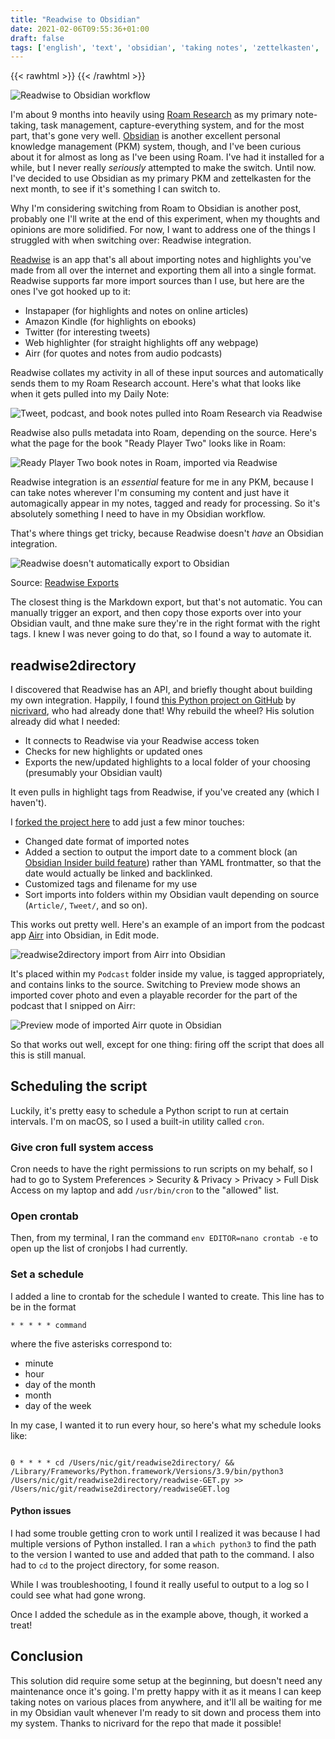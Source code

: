 ```yaml
---
title: "Readwise to Obsidian"
date: 2021-02-06T09:55:36+01:00
draft: false
tags: ['english', 'text', 'obsidian', 'taking notes', 'zettelkasten', 'roam research', 'python']
---
```

{{< rawhtml >}}
<meta property=“og:image” content="/blog/assets/20210206-06-readwise-to-obsidian.png" />
<meta property=”og:image:width” content=”1200″ />
<meta property=”og:image:height” content=”628″ />
{{< /rawhtml >}}

![Readwise to Obsidian workflow](/blog/assets/20210206-06-readwise-to-obsidian.png)

I'm about 9 months into heavily using [Roam Research](https://roamresearch.com) as my primary note-taking, task management, capture-everything system, and for the most part, that's gone very well. [Obsidian](https://obsidian.md) is another excellent personal knowledge management (PKM) system, though, and I've been curious about it for almost as long as I've been using Roam. I've had it installed for a while, but I never really _seriously_ attempted to make the switch. Until now. I've decided to use Obsidian as my primary PKM and zettelkasten for the next month, to see if it's something I can switch to.

Why I'm considering switching from Roam to Obsidian is another post, probably one I'll write at the end of this experiment, when my thoughts and opinions are more solidified. For now, I want to address one of the things I struggled with when switching over: Readwise integration.

[Readwise](https://readwise.io) is an app that's all about importing notes and highlights you've made from all over the internet and exporting them all into a single format. Readwise supports far more import sources than I use, but here are the ones I've got hooked up to it:

- Instapaper (for highlights and notes on online articles)
- Amazon Kindle (for highlights on ebooks)
- Twitter (for interesting tweets)
- Web highlighter (for straight highlights off any webpage)
- Airr (for quotes and notes from audio podcasts)

Readwise collates my activity in all of these input sources and automatically sends them to my Roam Research account. Here's what that looks like when it gets pulled into my Daily Note:

![Tweet, podcast, and book notes pulled into Roam Research via Readwise](/blog/assets/20210206-01-readwiseimportsinroam.png)

Readwise also pulls metadata into Roam, depending on the source. Here's what the page for the book "Ready Player Two" looks like in Roam:

![Ready Player Two book notes in Roam, imported via Readwise](/blog/assets/20210206-02-readyplayertwo.png)

Readwise integration is an _essential_ feature for me in any PKM, because I can take notes wherever I'm consuming my content and just have it automagically appear in my notes, tagged and ready for processing. So it's absolutely something I need to have in my Obsidian workflow.

That's where things get tricky, because Readwise doesn't _have_ an Obsidian integration. 

![Readwise doesn't automatically export to Obsidian](/blog/assets/20210206-03-readwise-export-options.png)

Source: [Readwise Exports](https://readwise.io/export)

The closest thing is the Markdown export, but that's not automatic. You can manually trigger an export, and then copy those exports over into your Obsidian vault, and thne make sure they're in the right format with the right tags. I knew I was never going to do that, so I found a way to automate it.

## readwise2directory

I discovered that Readwise has an API, and briefly thought about building my own integration. Happily, I found [this Python project on GitHub](https://github.com/nicrivard/readwise2directory) by [nicrivard](https://github.com/nicrivard), who had already done that! Why rebuild the wheel? His solution already did what I needed:

- It connects to Readwise via your Readwise access token
- Checks for new highlights or updated ones
- Exports the new/updated highlights to a local folder of your choosing (presumably your Obsidian vault)

It even pulls in highlight tags from Readwise, if you've created any (which I haven't).

I [forked the project here](https://github.com/nicolevanderhoeven/readwise2directory) to add just a few minor touches:

- Changed date format of imported notes
- Added a section to output the import date to a comment block (an [Obsidian Insider build feature](https://forum.obsidian.md/t/obsidian-release-v0-10-12-insider-build/12295)) rather than YAML frontmatter, so that the date would actually be linked and backlinked.
- Customized tags and filename for my use
- Sort imports into folders within my Obsidian vault depending on source (`Article/`, `Tweet/`, and so on).

This works out pretty well. Here's an example of an import from the podcast app [Airr](https://airr.io) into Obsidian, in Edit mode.

![readwise2directory import from Airr into Obsidian](/blog/assets/20210206-04-airrtoobsidian.png)

It's placed within my `Podcast` folder inside my value, is tagged appropriately, and contains links to the source. Switching to Preview mode shows an imported cover photo and even a playable recorder for the part of the podcast that I snipped on Airr:

![Preview mode of imported Airr quote in Obsidian](/blog/assets/20210206-05-airrinobsidian_preview.png)

So that works out well, except for one thing: firing off the script that does all this is still manual.

## Scheduling the script

Luckily, it's pretty easy to schedule a Python script to run at certain intervals. I'm on macOS, so I used a built-in utility called `cron`.

### Give cron full system access

Cron needs to have the right permissions to run scripts on my behalf, so I had to go to System Preferences > Security & Privacy > Privacy > Full Disk Access on my laptop and add `/usr/bin/cron` to the "allowed" list.

### Open crontab

Then, from my terminal, I ran the command `env EDITOR=nano crontab -e` to open up the list of cronjobs I had currently.

### Set a schedule

I added a line to crontab for the schedule I wanted to create. This line has to be in the format

```shell
* * * * * command
```

where the five asterisks correspond to:

- minute
- hour
- day of the month
- month
- day of the week

In my case, I wanted it to run every hour, so here's what my schedule looks like:

```shell

0 * * * * cd /Users/nic/git/readwise2directory/ && /Library/Frameworks/Python.framework/Versions/3.9/bin/python3 /Users/nic/git/readwise2directory/readwise-GET.py >> /Users/nic/git/readwise2directory/readwiseGET.log

```

#### Python issues

I had some trouble getting cron to work until I realized it was because I had multiple versions of Python installed. I ran a `which python3` to find the path to the version I wanted to use and added that path to the command. I also had to `cd` to the project directory, for some reason.

While I was troubleshooting, I found it really useful to output to a log so I could see what had gone wrong.

Once I added the schedule as in the example above, though, it worked a treat!

## Conclusion

This solution did require some setup at the beginning, but doesn't need any maintenance once it's going. I'm pretty happy with it as it means I can keep taking notes on various places from anywhere, and it'll all be waiting for me in my Obsidian vault whenever I'm ready to sit down and process them into my system. Thanks to nicrivard for the repo that made it possible!